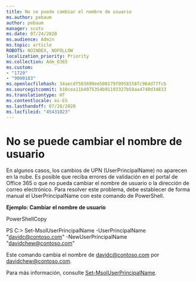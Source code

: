 ```yaml
---
title: No se puede cambiar el nombre de usuario
ms.author: pebaum
author: pebaum
manager: scotv
ms.date: 07/24/2020
ms.audience: Admin
ms.topic: article
ROBOTS: NOINDEX, NOFOLLOW
localization_priority: Priority
ms.collection: Adm_O365
ms.custom:
- "1729"
- "9000183"
ms.openlocfilehash: 34aecdf503699ee500179f0958158fc964d77fcb
ms.sourcegitcommit: b10cea11b4975354b91193327b58aa4740d34833
ms.translationtype: HT
ms.contentlocale: es-ES
ms.lasthandoff: 07/28/2020
ms.locfileid: "45431823"
---
```

# <a name="unable-to-change-username"></a>No se puede cambiar el nombre de usuario

En algunos casos, los cambios de UPN (UserPrincipalName) no aparecen en la nube. Es posible que reciba errores de validación en el portal de Office 365 o que no pueda cambiar el nombre de usuario o la dirección de correo electrónico. Para resolver este problema, debe establecer de forma manual el UserPrincipalName con este comando de PowerShell.

**Ejemplo: Cambiar el nombre de usuario**

PowerShellCopy

PS C:\> Set-MsolUserPrincipalName -UserPrincipalName "davidc@contoso.com" -NewUserPrincipalName "davidchew@contoso.com"

Este comando cambia el nombre de davidc@contoso.com por davidchew@contoso.com.

Para más información, consulte [Set-MsolUserPrincipalName](https://docs.microsoft.com/powershell/module/msonline/set-msoluserprincipalname?view=azureadps-1.0).